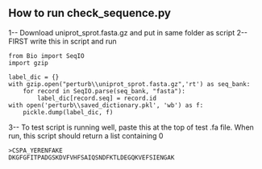 ## How to run check_sequence.py

1-- Download uniprot_sprot.fasta.gz and put in same folder as script
2-- FIRST write this in script and run
```
from Bio import SeqIO
import gzip

label_dic = {}
with gzip.open("perturb\\uniprot_sprot.fasta.gz",'rt') as seq_bank:
    for record in SeqIO.parse(seq_bank, "fasta"):
        label_dic[record.seq] = record.id
with open('perturb\\saved_dictionary.pkl', 'wb') as f:
    pickle.dump(label_dic, f)
```

3-- To test script is running well, paste this at the top of test .fa file. When run, this script should return a list containing 0
```
>CSPA_YERENFAKE
DKGFGFITPADGSKDVFVHFSAIQSNDFKTLDEGQKVEFSIENGAK
```
    
